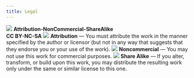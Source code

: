 ```yaml
---
title: Legal
---
```

<div id='legal'>
    <img class='main' src='/icons/creative-commons.svg'>
    <span class='main'><b>Attribution-NonCommercial-ShareAlike<br>CC BY-NC-SA</b></span>
    <img src='/icons/attribution.svg'>
    <span><b>Attribution</b> &#8212 You must attribute the work in the manner specified by the author or licensor (but not in any way that suggests that they endorse you or your use of the work).</span>
    <img src='/icons/non-commercial.svg'>
    <span><b>Noncommercial</b> &#8212 You may not use this work for commercial purposes.</span>
    <img src='/icons/share-alike.svg'>
    <span><b>Share Alike</b> &#8212 If you alter, transform, or build upon this work, you may distribute the resulting work only under the same or similar license to this one.
</div>